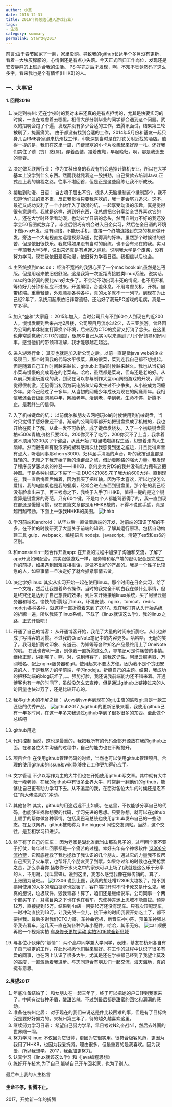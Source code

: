 ```yaml
---
author: 小莫
date: 2016-12-31
title: 2016年终总结(进入游戏行业)
tags:
- 生活
category: summary
permalink: StartMy2017
---
```

前言:由于春节回家了一趟，家里没网。导致我的github长达半个多月没有更新，看着一大块灰朦朦的，心情倒还是有点小失落。今天正式回归工作岗位，发现还是安安静静的上班适合我的生活。
PS:写完之后才发现，啊，不知不觉竟然码了这么多字，看来我也是个有情怀(HHKB)的人。
<!--more-->
### 一、大事记
#### 1. 回顾2016
1. 决定到杭州:
还在学校时的我对未来还真的是有点担忧的，尤其是快要实习的时候，一直在考虑着去哪里。相信大部分刚毕业的同学都会遇到这个问题。武汉的招聘会跑了个遍，发现并没有多少合适的工作。去腾讯面试，结果第三轮被刷了，掩面痛哭。 由于都没有找到合适的工作，2014年5月份和基友一起只身几百RMB身家跑来杭州找工作，印象深刻当时是在打铁关附近找的酒店。值得一提的是，我们在这里一周，门缝里塞的小卡片收集起来好厚一札。还好我们禁住了诱（穷）惑(屌)。穿着西装，蹬着皮鞋，早起晚归。啊，那是我逝去的青春。

2. 决定做互联网行业：
作为文科出身的我没有机会选择计算机专业，所以在大学基本上没学到什么东西。然而我就凭着这一股拼劲，自己贷款去培训Java,正式走上我的编程之路。往事不堪回首，但是正是这些磨练让我不断成长。

2. 接触到动漫、日语：
自古喷子层出不穷，很多人无脑抵制这个抵制那个，我不知道他们过的累不累，反正我觉得只要我喜欢的，我一定会努力追求。这不，最近又成功安利了一个小伙伴入了动漫的坑，一起享受动漫的乐趣，真是觉得很有意思呢。我就是这样，遇到好东西，我总想把它分享给全世界喜欢它的人。还在大学时经常看动漫，也动过学日语的念头，然而自制力不好的我还没学会50音图就放弃了。毕业后很巧有机会进入日企实习，然后在全日语的环境下做java开发。没有网络，不能玩手机，直接一个终端连接到东京的机房做开发。旁边一个大电视直接远程视频沟通，觉得真的好棒。虽然那个时候过的很苦，但是依旧很快乐。我觉得如果没有当时的磨练，也不会有现在的我。实习一年顶我大学3年，说出来还真是有点迷之尴尬，说明我大学是个废柴，没有努力学习。现在我依旧爱着动漫，依旧努力学着日语。我相信以后也会。

1. 主系统换到mac os：
经济不宽裕的我狠心买了一个mac book air,虽然是乞丐版。但是用起来依旧很舒服。这是我第一次近距离接触类linux系统。说实话，mac的体验真的要比win好太多了。不会动不动出现卡死的情况，也不用开机等待好几分钟都反应不过来。开盖编程，合盖休息。不用考虑关机、开机。自带终端。重量轻便，外观漂亮各种各种，真的太多就不一一列举。到现在为止己经2年了，系统用起来依旧非常流畅。还治好了我玩PC游戏的毛病，真是一举多得。

3. 加入“盛和”大家庭：
2015年加入，当时公司只有不到60个人到现在的近200人。慢慢发展到后来占地2层楼，公司项目月流水过2亿，去三亚旅游。曾经因为公司的单休制度打算换个环境，后来因为CTO的挽留又打消了念头。在这里也非常感觉我们CTO的照顾，很庆幸自己从实习以来遇到了几个好领导和好同事。感觉他们的带领和理解，我才能够越走越远。

4. 进入游戏行业：
其实也就是加入新公司之后。以前一直是做java web的企业级项目，那个时间我的代码水平很菜，真的很菜，菜到连我自己都不想提起。但是随着自己工作时间越来越长，github上泡的时候越来越久。我也从当初的小菜鸟慢慢的变成现在的老菜鸟。哈哈，虽然都是菜鸟，但鸟还是老的好。从以前只知道玩游戏的我，到现在可以参与制作大型rpg网络游戏的开发，真的觉得很刺激。还记得当初因为玩电脑和父母发生过不少争执，从小被成为网瘾少年。如今己经过了十多年，从当初的网瘾少年成长为现在的网瘾青年。我相信我还会晋级到网瘾中年，网瘾老年。活到老，学到老。生命不停，折腾不止。是我终生的信仰。

5. 入了机械键盘的坑：
以前偶尔和朋友去网吧玩lol的时候使用到机械键盘，当时只觉得手感好像还不错。渐渐的公司同事都开始把键盘换成了机械的，我也开始在网上了解。从此一发不可收拾，成了键盘发烧友。入了一个初级键盘雷柏v500s青轴,价格只要200。200你买不了吃亏，200你买不了上当，我拿着这不顶用的200买了个键盘，从此开始了噼里啪啦编程生活，幻想着走向人生巅峰。然而敲击声有股浓浓的塑料感再次让我感觉到迷之尴尬，并且觉得声音有点大，听着同事那cherry3000，妇科圣手清脆的声音，吓的我按键盘都是轻轻的。无赖之下我开始了新的烧键盘之旅，借助着网络的强大力量。我发现了程序员梦寐以求的神器——HHKB，奈何身为穷DS的我并没有能力拥有这把神器。于是各种纠结之下买了一把 DUCK2108S,花了我大约600大洋。直到现在，我一直后悔着后悔着，因为我买了把红轴。因为不太喜欢，所以也没怎么爱惜，我的电脑桌也是我的餐桌，经常会进点东西到键盘里。那个脏的我己经没有脸拿出来了。再三考虑之下，我终于入手了HHKB，值得一提的是这个键盘算是键盘界的奇葩，只有60个键。不是每个人都能驾驭得了的，我一直到现在都还是慢慢习惯，现在这篇文章都是用HHKB敲的，不得不说这手感，真是越用越带劲。下面上一张我HHKB的美图。
![hhkb](https://image.xiaomo.info/blog/hhkb.png)

6. 学习前端和android：
从毕业后一直做着后端的开发，对前端的知识了解的不多。在不忙的时候研究了大量关于前端的知识，了解其运行原理。包括自动构建工具 gulp、webpack，编程语言 nodejs、javascript，清楚了es5和es6的区别。
7. 和monsterlin一起合作开发app:
在开发的过程中加深了沟通和交流，了解了app开发如何配合。其实跟做游戏一样，服务端和客户端的密切配合是完成工作的前提，如果遇到困难互相推诿，是做不出好的产品的。我是一个性子比较急的人，如果事情一旦决定好了就会抓紧事情去做。

8. 决定学好linux:
其实从实习开始一起在使用linux。那个时间在日企实习，给了一个文档，然后让我照着命令操作。当时的我完全不明白我在做什么事情，但是终究还是达到了自己想要的效果。到后来开始接触linux系统，买了阿里云服务器和域名。愉快的折腾起了linux。环境安装、nginx、tomcat、redis、nodejs各种各种，就这样一直折腾着来到了2017。现在我打算从头开始系统的折腾一遍，所以我装了linux系统，下载了《linux就该这么学》，我的linux之路，正式开启吧！

9. 开通了自己的博客：
从开通博客开始，我花了大量的时间来折腾它。从此也养成了写博客的习惯。不过我的OneNote笔记中的内容更多。哈哈哈，无耻的笑了。我可是折腾过印象、有道云、为知等等各种知名产品最终用上了OneNote的哟。
在此也安利一波，别像我一直折腾这么久，导笔记可是件痛苦的事情。继续正题，讲到哪了。啊，对，说到博客了，瞧我这记性。阿里云服务器、万网域名、配上nginx服务器和git。使用起来不要太方便。因为我不是个贪图安逸的人，于是我努力的学前端，学习nodejs。折腾自己的主题。结果，我成功的把移动端的blog玩坏了。。。强势打脸，我还说我前端能力还不错来着。开通博客也有一年的时间了，虽然没怎么去宣传，但是通过github上链接过来的人访问量也快过万了，还是比较开心的。

10. 我与github的不解之缘：
从cvs到svn再到现在的git,由衷的感叹git真是一款工匠级的优秀产品。
![github2017](https://image.xiaomo.info/github/github0204.png)
从github的更新记录来看，我使用github己有一年多时间，在这一年多来我通过github学到了很多很多的东西。至此做个总结吧
1. github用途
 1. 代码控制
当然，这也是最重的，我把我所有的代码全部开源放在我的github上面。在和各位大牛沟通的过程中，自己的能力也在不断提升。
 2. 项目合作
在使用github管理代码的时候，当然也可以使用github管理项目。合理的使用github的issue和wiki能够使让工作更加得心应手。
 3. 文字管理
不少以写作为主的大牛们也在开始使用github写文章。其中就有大牛阮一峰老师，在我的github中有很多业界大牛，时常翻一翻他们的github，能够让自己更有动力学习下去。从不追星的我，在面对各位大牛的时候还是忍不住“向大佬递茶的”冲动。
 4. 其他各种
其实，github的用途远远不止如此。在这里，不仅能够分享自己的代码，也能够查找你想要的代码，学习先进的思想。只要你想，就可以在github上顺手的帮你做各种事情。包括奥巴马总统也使用github发布自己的一些动态。在互联网界，github被戏称为 the biggest 同性交友网站。当然，这个交往，是互相学习和进步。

11. 终于有了自己的车车：
因为老家是湖北省武当山那旮旯子的，过年回个家不亚于打仗，每年过年回家都是一个痛苦的过程。幸好去年有个神级软件 [12306分流抢票](http://www.12306bypass.com/)，它彻底拯救了我也拯救了我认识的几个朋友。通过它的力量我不仅帮自己买到了火车票，也帮好几个朋友买了到票。如果你过年的时候也在受抢票之苦，那么恭喜你,拯救你于水火之中的家伙可以上场了(我就是这么乐于分享的人，不用谢，我叫雷锋)。说到这里，我怎么感觉我像在做传销的。算了，上张图为证吧。。
![12306](https://image.xiaomo.info/github/12306.png)
说到上图，我真的想吐槽12306太垃圾了。抢不到票用使用的人多的理由搪塞也就罢了，客户端打开时不时卡死又是什么鬼。我真的想说，垃圾软件，毁我青春！算了，咱们还是继续说车。公司同事一个两个都买车了，耳濡目染之下也在也在看车，鬼使神差迷上思域不能自拔。预算12万，直接提到15万。结果到4s店一问要16万还没有现车。只有次顶配现车，一时冲动直接到18万。让我先哭一会儿，接下来的时间我要开始吃土了，都不要拦我。最后多谢我们CTO力哥，车神曲老板，新晋车神小陈，预备车神强总带我去看车。这几天一直在淘各种汽车小配件，哈哈，其乐无穷。
![car](https://image.xiaomo.info/github/car.png)
顺便再贴一个视频实拍 [车身修长更加运动 实拍2016款全新思域](http://v.autohome.com.cn/v-78751.html#pvareaid=2042227)

12. 与各位小伙伴的“基情”：
两个高中同学兼大学同学，表妹，基友在杭州各自有了自己稳定的工作，在此也祝愿他们越来越好。在工作的过程中认识了很多有爱的同事，也在网上认识了很多大牛，尤其是还在学校都己经到了我望尘莫及的高度，一直激励着我进步。与志同道合有朋友们一起交流，海天海地，真的挺有意思。

#### 2.展望2017
1. 年底准备结婚了：
和女朋友在一起三年了，终于可以把她的户口转到我家来了。中间有过各种矛盾，酸甜苦辣。不过到最后都是甜蜜的回忆和满满的感动。
2. 准备在杭州定居：
对于现在的我们来说这是件比较困难的事，但是有了目标终究是要好好努力的。来杭州第三年了，待的越久越喜欢这里。
3. 继续努力学习日语：
希望自己努力学早，早日考过N2,奋战N1，然后去外面的世界闯一闯。
4. 努力学习linux:
不仅因为它很帅，更因为它很实用。很符合极客风范，更因为我用了HHKB，也因为我爱折腾。理由很多，但最重要的是我喜欢。因为我爱，所以我想学。2017，我会加更努力。
5. 认真学习《linux就该这么学》和《java编程思想》
6. 练好开车技术,为了自己,能够自己开车回老家，也为了别人。

最后奉上我的人生格言
#### 生命不停，折腾不止。
2017，开始新一年的折腾
